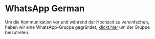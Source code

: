 # WhatsApp German

Um die Kommunikation vor und während der Hochzeit zu vereinfachen, haben wir eine WhatsApp-Gruppe gegründet, [klickt hier](https://chat.whatsapp.com/HoYypqnYuY7KgVVRnbRrjt) um der Gruppe beizutreten.
